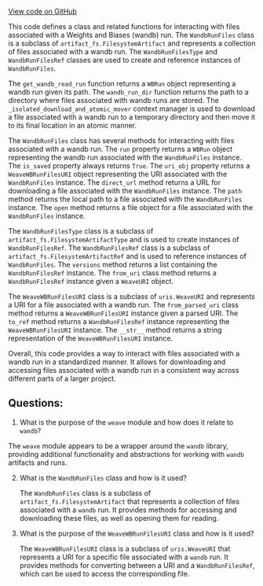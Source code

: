 [View code on GitHub](https://github.com/wandb/weave/weave/runfiles_wandb.py)

This code defines a class and related functions for interacting with files associated with a Weights and Biases (wandb) run. The `WandbRunFiles` class is a subclass of `artifact_fs.FilesystemArtifact` and represents a collection of files associated with a wandb run. The `WandbRunFilesType` and `WandbRunFilesRef` classes are used to create and reference instances of `WandbRunFiles`. 

The `get_wandb_read_run` function returns a `WBRun` object representing a wandb run given its path. The `wandb_run_dir` function returns the path to a directory where files associated with wandb runs are stored. The `_isolated_download_and_atomic_mover` context manager is used to download a file associated with a wandb run to a temporary directory and then move it to its final location in an atomic manner. 

The `WandbRunFiles` class has several methods for interacting with files associated with a wandb run. The `run` property returns a `WBRun` object representing the wandb run associated with the `WandbRunFiles` instance. The `is_saved` property always returns `True`. The `uri_obj` property returns a `WeaveWBRunFilesURI` object representing the URI associated with the `WandbRunFiles` instance. The `direct_url` method returns a URL for downloading a file associated with the `WandbRunFiles` instance. The `path` method returns the local path to a file associated with the `WandbRunFiles` instance. The `open` method returns a file object for a file associated with the `WandbRunFiles` instance.

The `WandbRunFilesType` class is a subclass of `artifact_fs.FilesystemArtifactType` and is used to create instances of `WandbRunFilesRef`. The `WandbRunFilesRef` class is a subclass of `artifact_fs.FilesystemArtifactRef` and is used to reference instances of `WandbRunFiles`. The `versions` method returns a list containing the `WandbRunFilesRef` instance. The `from_uri` class method returns a `WandbRunFilesRef` instance given a `WeaveURI` object. 

The `WeaveWBRunFilesURI` class is a subclass of `uris.WeaveURI` and represents a URI for a file associated with a wandb run. The `from_parsed_uri` class method returns a `WeaveWBRunFilesURI` instance given a parsed URI. The `to_ref` method returns a `WandbRunFilesRef` instance representing the `WeaveWBRunFilesURI` instance. The `__str__` method returns a string representation of the `WeaveWBRunFilesURI` instance.

Overall, this code provides a way to interact with files associated with a wandb run in a standardized manner. It allows for downloading and accessing files associated with a wandb run in a consistent way across different parts of a larger project.
## Questions: 
 1. What is the purpose of the `weave` module and how does it relate to `wandb`?
   
   The `weave` module appears to be a wrapper around the `wandb` library, providing additional functionality and abstractions for working with `wandb` artifacts and runs.

2. What is the `WandbRunFiles` class and how is it used?
   
   The `WandbRunFiles` class is a subclass of `artifact_fs.FilesystemArtifact` that represents a collection of files associated with a `wandb` run. It provides methods for accessing and downloading these files, as well as opening them for reading.

3. What is the purpose of the `WeaveWBRunFilesURI` class and how is it used?
   
   The `WeaveWBRunFilesURI` class is a subclass of `uris.WeaveURI` that represents a URI for a specific file associated with a `wandb` run. It provides methods for converting between a URI and a `WandbRunFilesRef`, which can be used to access the corresponding file.